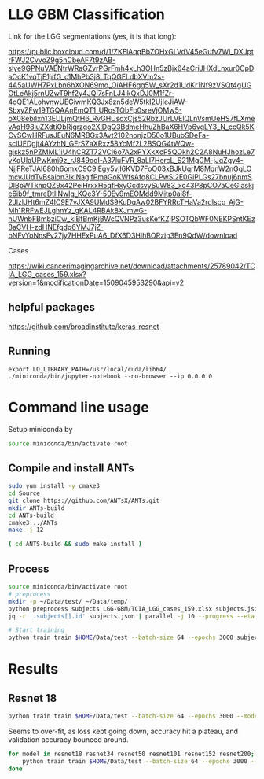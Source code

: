 # LLG GBM Classification

Link for the LGG segmentations (yes, it is that long):

https://public.boxcloud.com/d/1/ZKFlAqqBbZOHxGLVdV45eGufv7Wi_DXJptrFWJ2CvvoZ9g5nCbeAF7t9zAB-slye9GPNuVAENtrWRaGZvrPGrFmh4xLh3OHn5zBjx64aCriJHXdLnxur0CpDaOcK1vqTjF1jrfG_c1MhPb3j8LTqQGFLdbXVm2s-4A5aUWH7PxLbn6hXON69mq_OiAHF6gg5W_sXr2d1UdKr1Nf9zVSQt4gUGOtLeAkj5rnUZwT9hf2y4JQI7sFnLJ4ikQxDJ0M1fZr-4oQE1ALohvnwUEGiwmKQ3Jx8zn5deW5tkI2UjIeJiAW-SbxyZFw19TGQAAnEmQT1_URosTQbFp0sreVjOMw5-bX08ebiIxn13EULjmQtH6_RvGHUsdxCjs52RbzJUrLVElQLnVsmUeHS7fLXmevAqH98iuZXdtiObRjgrzgo2XlDgQ3BdmeHhuZhBaX6HVp6vgLY3_N_ccQk5KCvSCwHRFusJEuN6MRBGx3Avt2102nonjzD50o1UBubSDeFa-sclUFDgjt4AYzhN_GErSZaXRxz58YcMf2L2BSQG4tWQw-giskz5nPZMML1iU4hCRZT72VCi6o7A2xPYXkXcP5QOkh2C2A8NuHJhozLe7yKqUIaUPwKmj9z_rJ849ooI-A37luFVR_8aLl7HercL_S21MgCM-jJqZgy4-NjjFReTJAl680h6omxC9C9lEgy5vjI6KVD7FoO03xBJkUqrM8MqnW2nGqLOmcvJUdTvBsaion3lklNagifPmaGoKWfsAfq8CLPwSi2E0GiPLGs27bnuj6nmSDlBpWTkhpQZ9x42PeiHrxxH5qfHxyGcdsvySuW83_xc43P8pCO7aCeGiaskje6ib9f_tmreDtIlNwlg_KQe3Y-50Ev9mEOMdd9Mitp0ai8f-2JlzlJHt6mZ4IC9E7vJXA9UMdS9KuDqAw02BFYRRcTHaVa2rdIscp_AjG-Mh1RRFwEJLghnYz_gKAL4RBAk8XJmwG-nUWnbFBmbziCw_kiBfBmKjBWcQVNPz3usKefKZjPSOTQbWF0NEKPSntKEz8aCVH-zdHNEfgdg6YMJ7jZ-bNFvYoNnsFv27jy7HHExPuA6_DfX6D3HlhBORzip3En9QdW/download

Cases

https://wiki.cancerimagingarchive.net/download/attachments/25789042/TCIA_LGG_cases_159.xlsx?version=1&modificationDate=1509045953290&api=v2


## helpful packages

https://github.com/broadinstitute/keras-resnet


## Running

```
export LD_LIBRARY_PATH=/usr/local/cuda/lib64/
./miniconda/bin/jupyter-notebook --no-browser --ip 0.0.0.0 
```

# Command line usage

Setup miniconda by

```sh
source miniconda/bin/activate root
```

## Compile and install ANTs

```sh
sudo yum install -y cmake3
cd Source
git clone https://github.com/ANTsX/ANTs.git
mkdir ANTs-build
cd ANTs-build
cmake3 ../ANTs
make -j 12

( cd ANTS-build && sudo make install )
```

## Process

```sh
source miniconda/bin/activate root
# preprocess
mkdir -p ~/Data/test/ ~/Data/temp/
python preprocess subjects LGG-GBM/TCIA_LGG_cases_159.xlsx subjects.json
jq -r '.subjects[].id' subjects.json | parallel -j 10 --progress --eta python ./preprocess image  --temp-dir ~/Data/temp --debug ~/Data/NiFTiSegmentationsEdited/ {} ~/Data/test/

# Start training
python train train $HOME/Data/test --batch-size 64 --epochs 3000 subjects.json weights.h5

```



# Results

## Resnet 18

```sh
python train train $HOME/Data/test --batch-size 64 --epochs 3000 --model resnet18 subjects.json weights.h5
```

Seems to over-fit, as loss kept going down, accuracy hit a plateau, and validation accuracy bounced around.


```sh
for model in resnet18 resnet34 resnet50 resnet101 resnet152 resnet200; do
    python train train $HOME/Data/test --batch-size 64 --epochs 3000 --model $model subjects.json weights.h5 | tee $model.log
done
```

